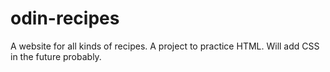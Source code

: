 # odin-recipes
A website for all kinds of recipes.
A project to practice HTML. Will add CSS in the future probably.
